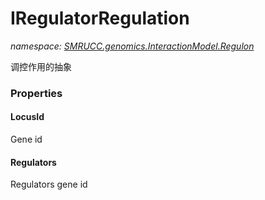 ﻿# IRegulatorRegulation
_namespace: [SMRUCC.genomics.InteractionModel.Regulon](./index.md)_

调控作用的抽象




### Properties

#### LocusId
Gene id
#### Regulators
Regulators gene id
